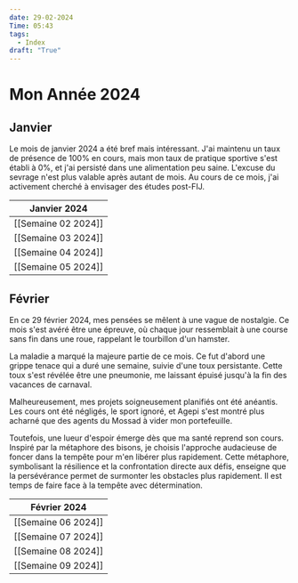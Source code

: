 ```yaml
---
date: 29-02-2024
Time: 05:43
tags:
  - Index
draft: "True"
---
```

# Mon Année 2024

## Janvier
Le mois de janvier 2024 a été bref mais intéressant. J'ai maintenu un taux de présence de 100% en cours, mais mon taux de pratique sportive s'est établi à 0%, et j'ai persisté dans une alimentation peu saine. L'excuse du sevrage n'est plus valable après autant de mois. Au cours de ce mois, j'ai activement cherché à envisager des études post-FIJ.

| **Janvier 2024**    |
| ------------------- |
| [[Semaine 02 2024]] |
| [[Semaine 03 2024]] |
| [[Semaine 04 2024]] |
| [[Semaine 05 2024]] |
## Février
En ce 29 février 2024, mes pensées se mêlent à une vague de nostalgie. Ce mois s'est avéré être une épreuve, où chaque jour ressemblait à une course sans fin dans une roue, rappelant le tourbillon d'un hamster.

La maladie a marqué la majeure partie de ce mois. Ce fut d'abord une grippe tenace qui a duré une semaine, suivie d'une toux persistante. Cette toux s'est révélée être une pneumonie, me laissant épuisé jusqu'à la fin des vacances de carnaval.

Malheureusement, mes projets soigneusement planifiés ont été anéantis. Les cours ont été négligés, le sport ignoré, et Agepi s'est montré plus acharné que des agents du Mossad à vider mon portefeuille.

Toutefois, une lueur d'espoir émerge dès que ma santé reprend son cours. Inspiré par la métaphore des bisons, je choisis l'approche audacieuse de foncer dans la tempête pour m'en libérer plus rapidement. Cette métaphore, symbolisant la résilience et la confrontation directe aux défis, enseigne que la persévérance permet de surmonter les obstacles plus rapidement. Il est temps de faire face à la tempête avec détermination.

| **Février 2024**    |
| ------------------- |
| [[Semaine 06 2024]] |
| [[Semaine 07 2024]] |
| [[Semaine 08 2024]] |
| [[Semaine 09 2024]] |